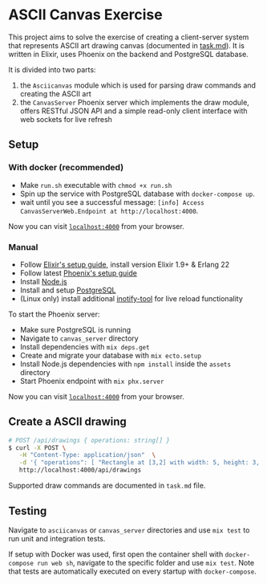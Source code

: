 # ASCII Canvas Exercise

This project aims to solve the exercise of creating a client-server system that represents ASCII art drawing canvas (documented in [task.md](./task.md)). It is written in Elixir, uses Phoenix on the backend and PostgreSQL database.

It is divided into two parts:

1. the `Asciicanvas` module which is used for parsing draw commands and creating the ASCII art
2. the `CanvasServer` Phoenix server which implements the draw module, offers RESTful JSON API and a simple read-only client interface with web sockets for live refresh

## Setup

### With docker (recommended)

- Make `run.sh` executable with `chmod +x run.sh`
- Spin up the service with PostgreSQL database with `docker-compose up`.
- wait until you see a successful message: `[info] Access CanvasServerWeb.Endpoint at http://localhost:4000`.

Now you can visit [`localhost:4000`](http://localhost:4000) from your browser.

### Manual

- Follow [Elixir's setup guide](https://elixir-lang.org/install.html), install version Elixir 1.9+ & Erlang 22
- Follow latest [Phoenix's setup guide](https://hexdocs.pm/phoenix/installation.html)
- Install [Node.js](https://nodejs.org/en/)
- Install and setup [PostgreSQL](https://wiki.postgresql.org/wiki/Detailed_installation_guides)
- (Linux only) install additional [inotify-tool](https://github.com/inotify-tools/inotify-tools/wiki) for live reload functionality

To start the Phoenix server:

- Make sure PostgreSQL is running
- Navigate to `canvas_server` directory
- Install dependencies with `mix deps.get`
- Create and migrate your database with `mix ecto.setup`
- Install Node.js dependencies with `npm install` inside the `assets` directory
- Start Phoenix endpoint with `mix phx.server`

Now you can visit [`localhost:4000`](http://localhost:4000) from your browser.

## Create a ASCII drawing

```bash
# POST /api/drawings { operations: string[] }
$ curl -X POST \
   -H "Content-Type: application/json"  \
   -d '{ "operations": [ "Rectangle at [3,2] with width: 5, height: 3, outline character: `@`, fill character: `X`", "Flood fill at `[0, 0]` with fill character `-` (canvas presented in 32x12 size)", "- Rectangle at `[5, 5]` with width `5`, height `3`, outline character: `#`, fill: `none`" ] }' \
   http://localhost:4000/api/drawings
```

Supported draw commands are documented in `task.md` file.

## Testing

Navigate to `asciicanvas` or `canvas_server` directories and use `mix test` to run unit and integration tests.

If setup with Docker was used, first open the container shell with `docker-compose run web sh`, navigate to the specific folder and use `mix test`. Note that tests are automatically executed on every startup with `docker-compose`.
